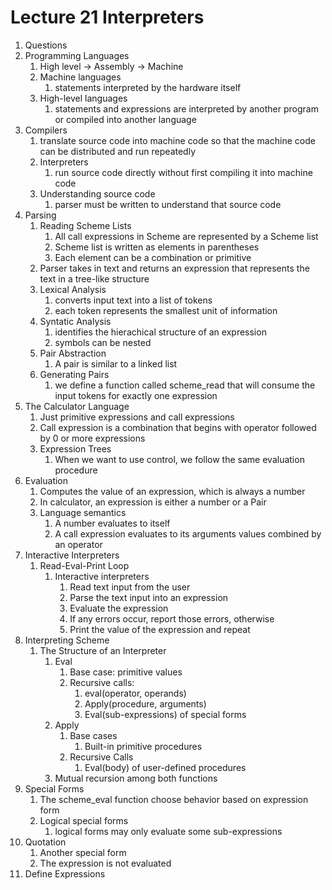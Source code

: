 # Lecture 21 Interpreters

1. Questions
2. Programming Languages
    1. High level → Assembly → Machine
    2. Machine languages
        1. statements interpreted by the hardware itself
    3. High-level languages
        1. statements and expressions are interpreted by another program or compiled into another language
3. Compilers
    1. translate source code into machine code so that the machine code can be distributed and run repeatedly
    2. Interpreters
        1. run source code directly without first compiling it into machine code
    3. Understanding source code
        1. parser must be written to understand that source code
4. Parsing
    1. Reading Scheme Lists
        1. All call expressions in Scheme are represented by a Scheme list
        2. Scheme list is written as elements in parentheses
        3. Each element can be a combination or primitive
    2. Parser takes in text and returns an expression that represents the text in a tree-like structure
    3. Lexical Analysis
        1. converts input text into a list of tokens
        2. each token represents the smallest unit of information
    4. Syntatic Analysis
        1. identifies the hierachical structure of an expression
        2. symbols can be nested
    5. Pair Abstraction
        1. A pair is similar to a linked list
    6. Generating Pairs
        1. we define a function called scheme_read that will consume the input tokens for exactly one expression
5. The Calculator Language
    1. Just primitive expressions and call expressions
    2. Call expression is a combination that begins with operator followed by 0 or more expressions
    3. Expression Trees
        1. When we want to use control, we follow the same evaluation procedure
6. Evaluation
    1. Computes the value of an expression, which is always a number
    2. In calculator, an expression is either a number or a Pair
    3. Language semantics
        1. A number evaluates to itself
        2. A call expression evaluates to its arguments values combined by an operator
7. Interactive Interpreters
    1. Read-Eval-Print Loop
        1. Interactive interpreters
            1. Read text input from the user
            2. Parse the text input into an expression
            3. Evaluate the expression
            4. If any errors occur, report those errors, otherwise
            5. Print the value of the expression and repeat
8. Interpreting Scheme
    1. The Structure of an Interpreter
        1. Eval
            1. Base case: primitive values
            2. Recursive calls: 
                1. eval(operator, operands)
                2. Apply(procedure, arguments)
                3. Eval(sub-expressions) of special forms
        2. Apply
            1. Base cases
                1. Built-in primitive procedures
            2. Recursive Calls
                1. Eval(body) of user-defined procedures
        3. Mutual recursion among both functions
9. Special Forms
    1. The scheme_eval function choose behavior based on expression form
    2. Logical special forms
        1. logical forms may only evaluate some sub-expressions
10. Quotation
    1. Another special form
    2. The expression is not evaluated
11. Define Expressions